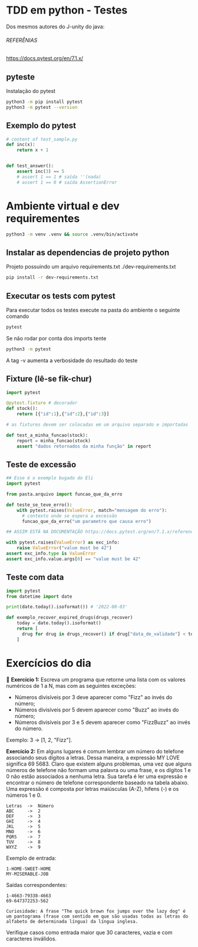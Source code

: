 # TDD em python - Testes



Dos mesmos autores do J-unity do java:

###### REFERÊNIAS
https://docs.pytest.org/en/7.1.x/

## pyteste

Instalação do pytest


```sh
python3 -m pip install pytest
python3 -m pytest --version
```

## Exemplo do pytest

```py
# content of test_sample.py
def inc(x):
    return x + 1


def test_answer():
    assert inc(3) == 5
    # assert 1 == 1 # saída ''(nada)
    # assert 1 == 0 # saída AssertionError
```

# Ambiente virtual e dev requirementes

```sh
python3 -m venv .venv && source .venv/bin/activate

```
## Instalar as dependencias de projeto python

Projeto possuindo um arquivo requirements.txt
./dev-requirements.txt

```sh
pip install -r dev-requirements.txt
```

## Executar os tests com pytest
Para executar todos os testes execute na pasta do ambiente o seguinte comando

```sh
pytest
```

Se não rodar por conta dos imports tente

```sh
python3 -m pytest
```

A tag -v aumenta a verbosidade do resultado do teste

## Fixture (lê-se fik-chur)

```py
import pytest

@pytest.fixture # decorador
def stock():
    return [{"id":1},{"id":2},{"id":3}]

# as fixtures devem ser colocadas em um arquivo separado e importadas

def test_a_minha_funcao(stock):
    report = minha_funcao(stock)
    assert "dados retornados da minha função" in report
```

## Teste de excessão

```py
## Esse é o exemplo bugado do Eli
import pytest

from pasta.arquivo import funcao_que_da_erro

def teste_se_teve_erro():
    with pytest.raises(ValueError, match="mensagem do erro"):
      # contexto onde se espera a excessão
      funcao_que_da_erro("um parametro que causa erro")

## ASSIM ESTÁ NA DOCUMENTAÇÃO https://docs.pytest.org/en/7.1.x/reference/reference.html?highlight=raises#pytest.raises

with pytest.raises(ValueError) as exc_info:
    raise ValueError("value must be 42")
assert exc_info.type is ValueError
assert exc_info.value.args[0] == "value must be 42"

```

## Teste com data

```py
import pytest
from datetime import date

print(date.today().isoformat()) # '2022-08-03'

def exemplo_recover_expired_drugs(drugs_recover)
    today = date.today().isoformat()
    return [
      drug for drug in drugs_recover() if drug["data_de_validade"] < today
    ]
```

# Exercícios do dia

🚀 **Exercício 1:** Escreva um programa que retorne uma lista com os valores numéricos de 1 a N, mas com as seguintes exceções:

- Números divisíveis por 3 deve aparecer como "Fizz" ao invés do número;
- Números divisíveis por 5 devem aparecer como "Buzz" ao invés do número;
- Números divisíveis por 3 e 5 devem aparecer como "FizzBuzz" ao invés do número.

Exemplo: 3 -> [1, 2, "Fizz"].

**Exercício 2:** Em alguns lugares é comum lembrar um número do telefone associando seus dígitos a letras. Dessa maneira, a expressão MY LOVE significa 69 5683. Claro que existem alguns problemas, uma vez que alguns números de telefone não formam uma palavra ou uma frase, e os dígitos 1 e 0 não estão associados a nenhuma letra.
Sua tarefa é ler uma expressão e encontrar o número de telefone correspondente baseado na tabela abaixo. Uma expressão é composta por letras maiúsculas (A-Z), hifens (-) e os números 1 e 0.

```
Letras  ->  Número
ABC     ->  2
DEF     ->  3
GHI     ->  4
JKL     ->  5
MNO     ->  6
PQRS    ->  7
TUV     ->  8
WXYZ    ->  9
```
Exemplo de entrada:
```
1-HOME-SWEET-HOME
MY-MISERABLE-JOB
```
Saídas correspondentes:
```
1-4663-79338-4663
69-647372253-562
```
    Curiosidade: A frase "The quick brown fox jumps over the lazy dog" é um pantograma (frase com sentido em que são usadas todas as letras do alfabeto de determinada língua) da língua inglesa.

Verifique casos como entrada maior que 30 caracteres, vazia e com caracteres inválidos.